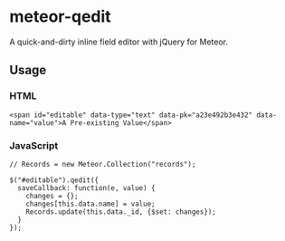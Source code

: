 meteor-qedit
============

A quick-and-dirty inline field editor with jQuery for Meteor.

## Usage ##
    
### HTML ###

    <span id="editable" data-type="text" data-pk="a23e492b3e432" data-name="value">A Pre-existing Value</span>
    
### JavaScript ###
  
    // Records = new Meteor.Collection("records");
    
    $("#editable").qedit({
      saveCallback: function(e, value) {
        changes = {};
        changes[this.data.name] = value;
        Records.update(this.data._id, {$set: changes});
      }
    });
